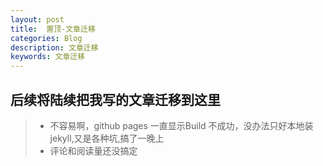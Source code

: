 ```yaml
---
layout: post
title:  置顶-文章迁移
categories: Blog
description: 文章迁移
keywords: 文章迁移
---
```



## 后续将陆续把我写的文章迁移到这里
> -  不容易啊，github pages 一直显示Build 不成功，没办法只好本地装 jekyll,又是各种坑,搞了一晚上
> - 评论和阅读量还没搞定







